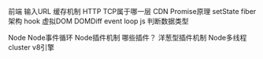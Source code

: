 前端
输入URL
缓存机制
HTTP TCP属于哪一层
CDN
Promise原理
setState
fiber架构
hook
虚拟DOM DOMDiff
event loop
js 判断数据类型



Node
Node事件循环
Node插件机制 哪些插件？ 洋葱型插件机制
Node多线程 cluster
v8引擎
